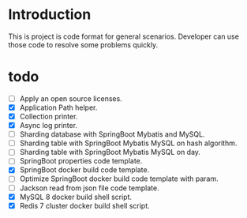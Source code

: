# Introduction

This is project is code format for general scenarios. Developer can use those code to resolve some problems quickly.

# todo

- [ ] Apply an open source licenses.
- [x] Application Path helper.
- [x] Collection printer.
- [x] Async log printer.
- [ ] Sharding database with SpringBoot Mybatis and MySQL.
- [ ] Sharding table with SpringBoot Mybatis MySQL on hash algorithm.
- [ ] Sharding table with SpringBoot Mybatis MySQL on day.
- [ ] SpringBoot properties code template.
- [x] SpringBoot docker build code template.
- [ ] Optimize SpringBoot docker build code template with param.
- [ ] Jackson read from json file code template.
- [x] MySQL 8 docker build shell script.
- [x] Redis 7 cluster docker build shell script.